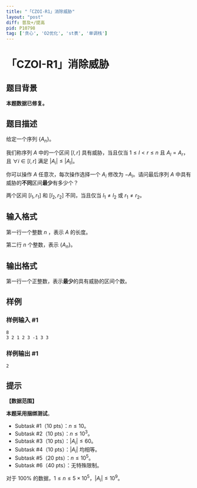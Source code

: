 ```yaml
---
title: "「CZOI-R1」消除威胁"
layout: "post"
diff: 普及+/提高
pid: P10798
tag: ['贪心', 'O2优化', 'st表', '单调栈']
---
```

# 「CZOI-R1」消除威胁
## 题目背景

**本题数据已修复。**
## 题目描述

给定一个序列 $\{A_n\}$。

我们称序列 $A$ 中的一个区间 $[l,r]$ 具有威胁，当且仅当 $1\le l<r\le n$ 且 $A_l=A_r$，且 $\forall i\in[l,r]$ 满足 $|A_i|\le|A_l|$。

你可以操作 $A$ 任意次，每次操作选择一个 $A_i$ 修改为 $-A_i$。请问最后序列 $A$ 中具有威胁的**不同**区间**最少**有多少个？



两个区间 $[l_1,r_1]$ 和 $[l_2,r_2]$ 不同，当且仅当 $l_1 \ne l_2$ 或 $r_1 \ne r_2$。


## 输入格式

第一行一个整数 $n$ ，表示 $A$ 的长度。

第二行 $n$ 个整数，表示 $\{A_n\}$。
## 输出格式

第一行一个正整数，表示**最少**的具有威胁的区间个数。
## 样例

### 样例输入 #1
```
8
3 2 1 2 3 -1 3 3
```
### 样例输出 #1
```
2
```
## 提示

**【数据范围】**

**本题采用捆绑测试**。
- Subtask #1（$10\text{ pts}$）：$n\le10$。
- Subtask #2（$10\text{ pts}$）：$n\le10^3$。
- Subtask #3（$10\text{ pts}$）：$|A_i|\le60$。
- Subtask #4（$10\text{ pts}$）：$|A_i|$ 均相等。
- Subtask #5（$20\text{ pts}$）：$n\le10^5$。
- Subtask #6（$40\text{ pts}$）：无特殊限制。

对于 $100\%$ 的数据，$1\le n\le5\times10^5$，$|A_i|\le10^9$。
